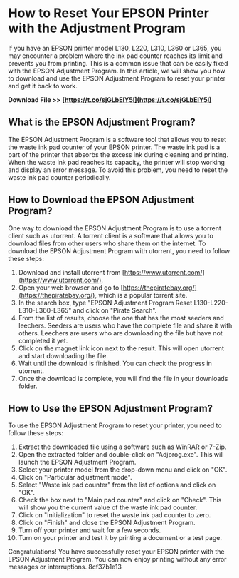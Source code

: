 
 
# How to Reset Your EPSON Printer with the Adjustment Program
 
If you have an EPSON printer model L130, L220, L310, L360 or L365, you may encounter a problem where the ink pad counter reaches its limit and prevents you from printing. This is a common issue that can be easily fixed with the EPSON Adjustment Program. In this article, we will show you how to download and use the EPSON Adjustment Program to reset your printer and get it back to work.
 
**Download File >> [https://t.co/sjGLbElY5I](https://t.co/sjGLbElY5I)**


 
## What is the EPSON Adjustment Program?
 
The EPSON Adjustment Program is a software tool that allows you to reset the waste ink pad counter of your EPSON printer. The waste ink pad is a part of the printer that absorbs the excess ink during cleaning and printing. When the waste ink pad reaches its capacity, the printer will stop working and display an error message. To avoid this problem, you need to reset the waste ink pad counter periodically.
 
## How to Download the EPSON Adjustment Program?
 
One way to download the EPSON Adjustment Program is to use a torrent client such as utorrent. A torrent client is a software that allows you to download files from other users who share them on the internet. To download the EPSON Adjustment Program with utorrent, you need to follow these steps:
 
1. Download and install utorrent from [https://www.utorrent.com/](https://www.utorrent.com/).
2. Open your web browser and go to [https://thepiratebay.org/](https://thepiratebay.org/), which is a popular torrent site.
3. In the search box, type "EPSON Adjustment Program Reset L130-L220-L310-L360-L365" and click on "Pirate Search".
4. From the list of results, choose the one that has the most seeders and leechers. Seeders are users who have the complete file and share it with others. Leechers are users who are downloading the file but have not completed it yet.
5. Click on the magnet link icon next to the result. This will open utorrent and start downloading the file.
6. Wait until the download is finished. You can check the progress in utorrent.
7. Once the download is complete, you will find the file in your downloads folder.

## How to Use the EPSON Adjustment Program?
 
To use the EPSON Adjustment Program to reset your printer, you need to follow these steps:

1. Extract the downloaded file using a software such as WinRAR or 7-Zip.
2. Open the extracted folder and double-click on "Adjprog.exe". This will launch the EPSON Adjustment Program.
3. Select your printer model from the drop-down menu and click on "OK".
4. Click on "Particular adjustment mode".
5. Select "Waste ink pad counter" from the list of options and click on "OK".
6. Check the box next to "Main pad counter" and click on "Check". This will show you the current value of the waste ink pad counter.
7. Click on "Initialization" to reset the waste ink pad counter to zero.
8. Click on "Finish" and close the EPSON Adjustment Program.
9. Turn off your printer and wait for a few seconds.
10. Turn on your printer and test it by printing a document or a test page.

Congratulations! You have successfully reset your EPSON printer with the EPSON Adjustment Program. You can now enjoy printing without any error messages or interruptions.
 8cf37b1e13
 
